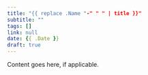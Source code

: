 ```yaml
---
title: "{{ replace .Name "-" " " | title }}"
subtitle: ""
tags: []
link: null
date: {{ .Date }}
draft: true
---
```


Content goes here, if applicable.
